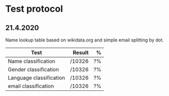 # Test protocol
## 21.4.2020
Name lookup table based on wikidata.org and simple email splitting by dot.

| Test | Result | % |
|---|---:| ---:|
|Name classification | /10326 | ?% |
|Gender classification | /10326 | ?% |
|Language classification | /10326 | ?% |
|email classification | /10326 | ?% |
